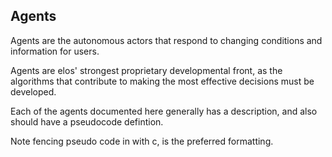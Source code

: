 Agents
------

Agents are the autonomous actors that respond to changing conditions and information for users.

Agents are elos' strongest proprietary developmental front, as the algorithms that contribute to making the most effective decisions must be developed.

Each of the agents documented here generally has a description, and also should have a pseudocode defintion.

Note fencing pseudo code in with c, is the preferred formatting.
